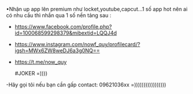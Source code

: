 •Nhận up app lên premium như locket,youtube,capcut...1 số app hot nên ai có nhu cầu thì nhắn qua 1 số nền tảng sau :
- https://www.facebook.com/profile.php?id=100068599298379&mibextid=LQQJ4d
- https://www.instagram.com/nowf_quy/profilecard/?igsh=MWx6ZW8weDJ6a3g0NQ==
- https://t.me/now_quy
 



  #JOKER =))))

-Hãy gọi tôi nếu bạn cần gấp contact: 09621036xx =)))))))))))))))))
